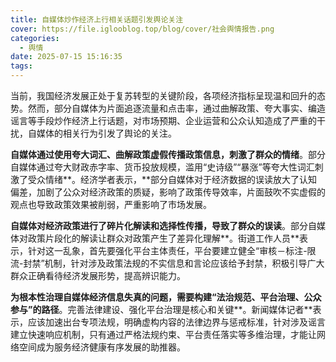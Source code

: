 ```yaml
---
title: 自媒体炒作经济上行相关话题引发舆论关注
cover: https://file.iglooblog.top/blog/cover/社会舆情报告.png
categories:
  - 舆情
date: 2025-07-15 15:16:35
tags:
---
```


当前，我国经济发展正处于复苏转型的关键阶段，各项经济指标呈现温和回升的态势。然而，部分自媒体为片面追逐流量和点击率，通过曲解政策、夸大事实、编造谣言等手段炒作经济上行话题，对市场预期、企业运营和公众认知造成了严重的干扰，自媒体的相关行为引发了舆论的关注。

**自媒体通过使用夸大词汇、曲解政策虚假传播政策信息，刺激了群众的情绪**。部分自媒体通过夸大财政赤字率、货币投放规模，滥用“史诗级”“暴涨”等夸大性词汇刺激了受众情绪**。经济学者表示，**部分自媒体对于经济数据的误读放大了认知偏差，加剧了公众对经济政策的质疑，影响了政策传导效率，片面鼓吹不实虚假的观点也导致政策效果被削弱，严重影响了市场发展。

**自媒体对经济政策进行了碎片化解读和选择性传播，导致了群众的误读**。部分自媒体对政策片段化的解读让群众对政策产生了差异化理解**。街道工作人员**表示，针对这一乱象，首先要强化平台主体责任，平台要建立健全“审核－标注-限流-封禁”机制，针对涉及政策法规的不实信息和言论应该给予封禁，积极引导广大群众正确看待经济发展形势，提高辨识能力。

**为根本性治理自媒体经济信息失真的问题，需要构建“法治规范、平台治理、公众参与”的路径**。完善法律建设、强化平台治理是核心和关键**。新闻媒体记者**表示，应该加速出台专项法规，明确虚构内容的法律边界与惩戒标准，针对涉及谣言建立快速响应机制，只有通过严格法规约束、平台责任落实等多维治理，才能让网络空间成为服务经济健康有序发展的助推器。
